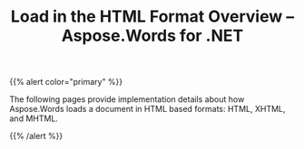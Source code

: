 ﻿---
title: Load in the HTML Format Overview – Aspose.Words for .NET
articleTitle: Load in the HTML Format Overview
linktitle: Load in the HTML Format Overview
description: "Import HTML-based document using various load options using C#."
type: docs
weight: 70
url: /net/load-in-the-html-format-overview/
---

{{% alert color="primary" %}}

The following pages provide implementation details about how Aspose.Words loads a document in HTML based formats: HTML, XHTML, and MHTML.

{{% /alert %}}
